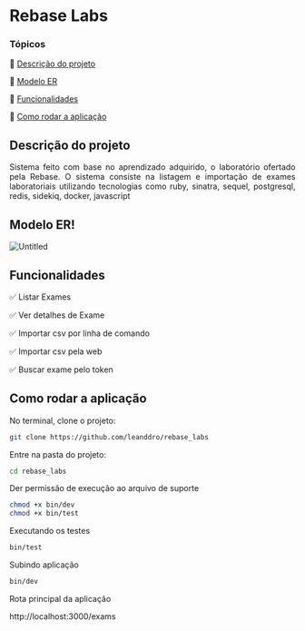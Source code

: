 # Rebase Labs

### Tópicos

:diamond_shape_with_a_dot_inside: [Descrição do projeto](#descrição-do-projeto)

:diamond_shape_with_a_dot_inside: [Modelo ER](#modelo-er)

:diamond_shape_with_a_dot_inside: [Funcionalidades](#funcionalidades)

:diamond_shape_with_a_dot_inside: [Como rodar a aplicação](#como-rodar-a-aplicação)

## Descrição do projeto

<p align="justify">
  Sistema feito com base no aprendizado adquirido, o laboratório ofertado pela Rebase. O sistema consiste na listagem e
  importação de exames laboratoriais utilizando tecnologias como ruby, sinatra, sequel, postgresql, redis, sidekiq, docker, javascript
</p>

## Modelo ER!

![Untitled](https://github.com/leanddro/rebase_labs/assets/75085756/0c7445cc-c8f9-4a18-9264-f92b36180b24)


## Funcionalidades

:white_check_mark: Listar Exames

:white_check_mark: Ver detalhes de Exame

:white_check_mark: Importar csv por linha de comando

:white_check_mark: Importar csv pela web

:white_check_mark: Buscar exame pelo token
## Como rodar a aplicação

No terminal, clone o projeto:

```sh
git clone https://github.com/leanddro/rebase_labs
```

Entre na pasta do projeto:

```sh
cd rebase_labs
```

Der permissão de execução ao arquivo de suporte
```sh
chmod +x bin/dev
chmod +x bin/test
```

Executando os testes

```sh
bin/test
```

Subindo aplicação

```sh
bin/dev
```

Rota principal da aplicação

http://localhost:3000/exams
